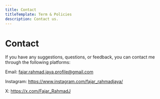 ```yaml
---
title: Contact
titleTemplate: Term & Policies
description: Contact us.
---
```


# Contact

If you have any suggestions, questions, or feedback, you can contact me through the following platforms:

Email: fajar.rahmad.jaya.profile@gmail.com

Instagram: https://www.instagram.com/fajar_rahmadjaya/

X: https://x.com/Fajar_RahmadJ

